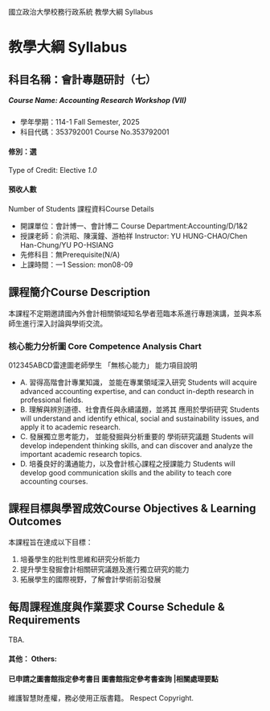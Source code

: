 國立政治大學校務行政系統 教學大綱 Syllabus
# 教學大綱 Syllabus
##  科目名稱：會計專題研討（七）
#####  Course Name: Accounting Research Workshop (VII)
  * 學年學期：114-1 Fall Semester, 2025 
  * 科目代碼：353792001 Course No.353792001
#### 修別：選
Type of Credit: Elective 
_1.0_
#### 預收人數
Number of Students
課程資料Course Details
  * 開課單位：會計博一、會計博二 Course Department:Accounting/D/1&2 
  * 授課老師：俞洪昭、陳漢鐘、游柏祥 Instructor: YU HUNG-CHAO/Chen Han-Chung/YU PO-HSIANG 
  * 先修科目：無Prerequisite(N/A)
  * 上課時間：一1 Session: mon08-09
##  課程簡介Course Description
本課程不定期邀請國內外會計相關領域知名學者蒞臨本系進行專題演講，並與本系師生進行深入討論與學術交流。
###  核心能力分析圖 Core Competence Analysis Chart
012345ABCD雷達圖老師學生
「無核心能力」 
能力項目說明
  * A. 習得高階會計專業知識， 並能在專業領域深入研究 Students will acquire advanced accounting expertise, and can conduct in-depth research in professional fields.
  * B. 理解與辨別道德、社會責任與永續議題，並將其 應用於學術研究 Students will understand and identify ethical, social and sustainability issues, and apply it to academic research.
  * C. 發展獨立思考能力， 並能發掘與分析重要的 學術研究議題 Students will develop independent thinking skills, and can discover and analyze the important academic research topics.
  * D. 培養良好的溝通能力，以及會計核心課程之授課能力 Students will develop good communication skills and the ability to teach core accounting courses.
##  課程目標與學習成效Course Objectives & Learning Outcomes 
本課程旨在達成以下目標：
1. 培養學生的批判性思維和研究分析能力
2. 提升學生發掘會計相關研究議題及進行獨立研究的能力
3. 拓展學生的國際視野，了解會計學術前沿發展
##  每周課程進度與作業要求 Course Schedule & Requirements
TBA.
####  其他： Others:
####  已申請之圖書館指定參考書目  圖書館指定參考書查詢 |相關處理要點
維護智慧財產權，務必使用正版書籍。 Respect Copyright.